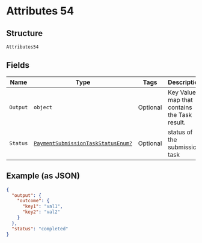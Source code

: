 
# Attributes 54

## Structure

`Attributes54`

## Fields

| Name | Type | Tags | Description |
|  --- | --- | --- | --- |
| `Output` | `object` | Optional | Key Value map that contains the Task result. |
| `Status` | [`PaymentSubmissionTaskStatusEnum?`](../../doc/models/payment-submission-task-status-enum.md) | Optional | status of the submission task |

## Example (as JSON)

```json
{
  "output": {
    "outcome": {
      "key1": "val1",
      "key2": "val2"
    }
  },
  "status": "completed"
}
```

